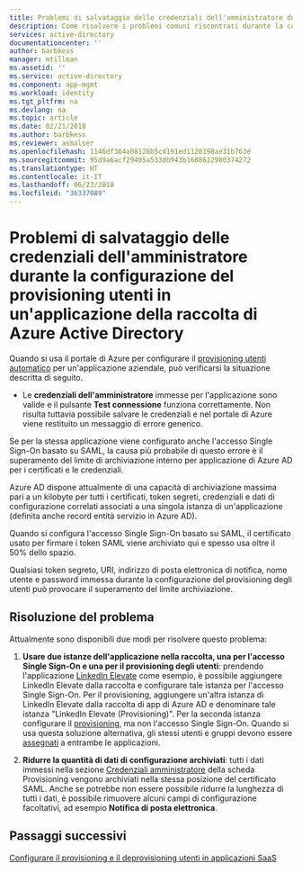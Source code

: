 ```yaml
---
title: Problemi di salvataggio delle credenziali dell'amministratore durante la configurazione del provisioning utenti in un'applicazione della raccolta di Azure AD | Microsoft Docs
description: Come risolvere i problemi comuni riscontrati durante la configurazione del provisioning utenti per un'applicazione già elencata nella raccolta di Azure AD
services: active-directory
documentationcenter: ''
author: barbkess
manager: mtillman
ms.assetid: ''
ms.service: active-directory
ms.component: app-mgmt
ms.workload: identity
ms.tgt_pltfrm: na
ms.devlang: na
ms.topic: article
ms.date: 02/21/2018
ms.author: barbkess
ms.reviewer: asmalser
ms.openlocfilehash: 1146df364a08128b5cd191ed1120198ae31b763e
ms.sourcegitcommit: 95d9a6acf29405a533db943b1688612980374272
ms.translationtype: HT
ms.contentlocale: it-IT
ms.lasthandoff: 06/23/2018
ms.locfileid: "36337089"
---
```

# <a name="problem-saving-administrator-credentials-while-configuring-user-provisioning-to-an-azure-active-directory-gallery-application"></a>Problemi di salvataggio delle credenziali dell'amministratore durante la configurazione del provisioning utenti in un'applicazione della raccolta di Azure Active Directory 

Quando si usa il portale di Azure per configurare il [provisioning utenti automatico](active-directory-saas-app-provisioning.md) per un'applicazione aziendale, può verificarsi la situazione descritta di seguito.

* Le **credenziali dell'amministratore** immesse per l'applicazione sono valide e il pulsante **Test connessione** funziona correttamente. Non risulta tuttavia possibile salvare le credenziali e nel portale di Azure viene restituito un messaggio di errore generico.

Se per la stessa applicazione viene configurato anche l'accesso Single Sign-On basato su SAML, la causa più probabile di questo errore è il superamento del limite di archiviazione interno per applicazione di Azure AD per i certificati e le credenziali.

Azure AD dispone attualmente di una capacità di archiviazione massima pari a un kilobyte per tutti i certificati, token segreti, credenziali e dati di configurazione correlati associati a una singola istanza di un'applicazione (definita anche record entità servizio in Azure AD).

Quando si configura l'accesso Single Sign-On basato su SAML, il certificato usato per firmare i token SAML viene archiviato qui e spesso usa oltre il 50% dello spazio.

Qualsiasi token segreto, URI, indirizzo di posta elettronica di notifica, nome utente e password immessa durante la configurazione del provisioning degli utenti può provocare il superamento del limite archiviazione.

## <a name="how-to-work-around-this-issue"></a>Risoluzione del problema 

Attualmente sono disponibili due modi per risolvere questo problema:

1. **Usare due istanze dell'applicazione nella raccolta, una per l'accesso Single Sign-On e una per il provisioning degli utenti**: prendendo l'applicazione [LinkedIn Elevate](saas-apps/linkedinelevate-tutorial.md) come esempio, è possibile aggiungere LinkedIn Elevate dalla raccolta e configurare tale istanza per l'accesso Single Sign-On. Per il provisioning, aggiungere un'altra istanza di LinkedIn Elevate dalla raccolta di app di Azure AD e denominare tale istanza "LinkedIn Elevate (Provisioning)". Per la seconda istanza configurare il [provisioning](saas-apps/linkedinelevate-provisioning-tutorial.md), ma non l'accesso Single Sign-On. Quando si usa questa soluzione alternativa, gli stessi utenti e gruppi devono essere [assegnati](manage-apps/assign-user-or-group-access-portal.md) a entrambe le applicazioni. 

2. **Ridurre la quantità di dati di configurazione archiviati**: tutti i dati immessi nella sezione [Credenziali amministratore](active-directory-saas-app-provisioning.md#how-do-i-set-up-automatic-provisioning-to-an-application) della scheda Provisioning vengono archiviati nella stessa posizione del certificato SAML. Anche se potrebbe non essere possibile ridurre la lunghezza di tutti i dati, è possibile rimuovere alcuni campi di configurazione facoltativi, ad esempio **Notifica di posta elettronica**.

## <a name="next-steps"></a>Passaggi successivi
[Configurare il provisioning e il deprovisioning utenti in applicazioni SaaS](active-directory-saas-app-provisioning.md)
